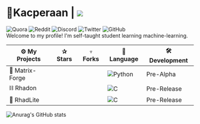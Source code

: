 # 🐤Kacperaan | ![](https://komarev.com/ghpvc/?username=kacperaan)
![Quora](https://img.shields.io/badge/Quora-%23B92B27.svg?style=for-the-badge&logo=Quora&logoColor=white)
![Reddit](https://img.shields.io/badge/Reddit-FF4500?style=for-the-badge&logo=reddit&logoColor=white)
![Discord](https://img.shields.io/badge/Discord-%235865F2.svg?style=for-the-badge&logo=discord&logoColor=white)
![Twitter](https://img.shields.io/badge/Twitter-%231DA1F2.svg?style=for-the-badge&logo=Twitter&logoColor=white)
![GitHub](https://img.shields.io/badge/github-%23121011.svg?style=for-the-badge&logo=github&logoColor=white)<br>
Welcome to my profile!
I'm self-taught student learning machine-learning. 

|⚙ My Projects|✰ Stars|♆ Forks|📄 Language|🛠️ Development
|------------|-----|------|------|------|
|🤖 Matrix-Forge|||![Python](https://img.shields.io/badge/python-3670A0?style=for-the-badge&logo=python&logoColor=ffdd54)|Pre-Alpha|
|⛓ Rhadon|||![C](https://img.shields.io/badge/c-%2300599C.svg?style=for-the-badge&logo=c&logoColor=white)|Pre-Release|
|🔗 RhadLite|||![C](https://img.shields.io/badge/c-%2300599C.svg?style=for-the-badge&logo=c&logoColor=white)|Pre-Release|

 ![Anurag's GitHub stats](https://github-readme-stats.vercel.app/api?username=kacperaan&show_icons=true&theme=dark)
